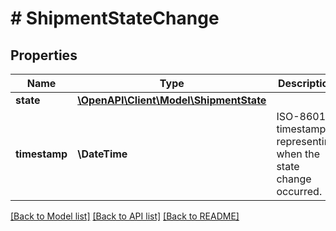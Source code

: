 # # ShipmentStateChange

## Properties

Name | Type | Description | Notes
------------ | ------------- | ------------- | -------------
**state** | [**\OpenAPI\Client\Model\ShipmentState**](ShipmentState.md) |  |
**timestamp** | **\DateTime** | ISO-8601 timestamp representing when the state change occurred. |

[[Back to Model list]](../../README.md#models) [[Back to API list]](../../README.md#endpoints) [[Back to README]](../../README.md)
